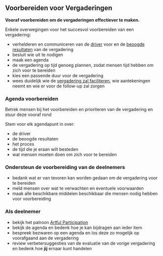 ## Voorbereiden voor Vergaderingen

**Vooraf voorbereiden om de vergaderingen effectiever te maken.**

Enkele overwegingen voor het succesvol voorbereiden van een vergadering:

- verhelderen en communiceren van de [driver](glossary:driver) voor en de [beoogde resultaten](glossary:intended-outcome) van de vergadering
- besluit wie uit te nodigen 
- maak een agenda
- de vergadering op tijd genoeg plannen, zodat mensen tijd hebben om zich voor te bereiden
- kies een passende duur voor de vergadering 
- wees duidelijk wie de [vergadering zal faciliteren](section:facilitate-meetings), wie aantekeningen neemt en wie er voor de follow-up zal zorgen

### Agenda voorbereiden

Betrek mensen bij het voorbereiden en prioriteren van de vergadering en stuur deze vooraf rond

Stem voor elk agendapunt in over:

- de driver 
- de beoogde resultaten
- het proces
- de tijd die je eraan wilt besteden 
- wat mensen moeten doen om zich voor te bereiden

### Ondersteun de voorbereiding van de deelnemers

- bedank wat er van tevoren kan worden gedaan om de vergadering voor te bereiden
- meld mensen over wat te verwachten en eventuele voorwaarden
- maak alle beschikbare middelen beschikbaar die mensen nodig hebben voor voorbereiding

### Als deelnemer

- bekijk het patroon [Artful Participation](section:artful-participation)
- bekijk de agenda en bedenk hoe je kan bijdragen aan ieder item
- bespreek bezwaren op een agenda en los deze zo mogelijk op voorafgaand aan de vergadering
- review verbetersuggesties van de evaluatie van de vorige vergadering en bedenk hoe **jij** ernaar kunt handelen